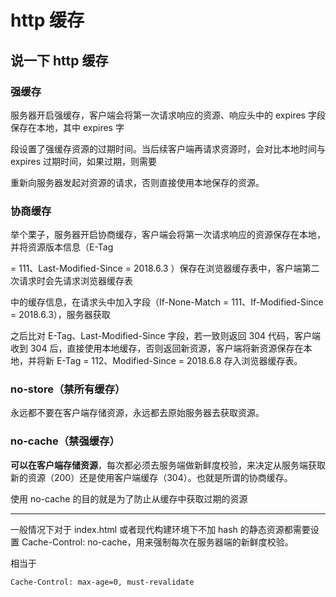 # http 缓存

## 说一下 http 缓存

### 强缓存

服务器开启强缓存，客户端会将第一次请求响应的资源、响应头中的 expires 字段保存在本地，其中 expires 字

段设置了强缓存资源的过期时间。当后续客户端再请求资源时，会对比本地时间与 expires 过期时间，如果过期，则需要

重新向服务器发起对资源的请求，否则直接使用本地保存的资源。

### 协商缓存

举个栗子，服务器开启协商缓存，客户端会将第一次请求响应的资源保存在本地，并将资源版本信息（E-Tag

= 111、Last-Modified-Since = 2018.6.3 ）保存在浏览器缓存表中，客户端第二次请求时会先请求浏览器缓存表

中的缓存信息，在请求头中加入字段（If-None-Match = 111、If-Modified-Since = 2018.6.3），服务器获取

之后比对 E-Tag、Last-Modified-Since 字段，若一致则返回 304 代码，客户端收到 304 后，直接使用本地缓存，否则返回新资源，客户端将新资源保存在本地，并将新 E-Tag = 112、Modified-Since = 2018.6.8 存入浏览器缓存表。

### no-store（禁所有缓存）

永远都不要在客户端存储资源，永远都去原始服务器去获取资源。

### no-cache（禁强缓存）

**可以在客户端存储资源**，每次都必须去服务端做新鲜度校验，来决定从服务端获取新的资源（200）还是使用客户端缓存（304）。也就是所谓的协商缓存。

使用 no-cache 的目的就是为了防止从缓存中获取过期的资源

---

一般情况下对于 index.html 或者现代构建环境下不加 hash 的静态资源都需要设置 Cache-Control: no-cache，用来强制每次在服务器端的新鲜度校验。

相当于

```
Cache-Control: max-age=0, must-revalidate
```
